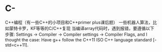 # C-
C++编程（有一些C++的小项目和C++primer plus课后题）
一些机器人算法，比如蒙特卡罗，KF等等的C/C++复现
当编译array代码时，遇到报错，要遵循以下步骤:
 Settings -> Compiler -> Compiler settings -> Compiler Flags, and I thought the case: Have g++ follow the C++11 ISO C++ language standard [-std=c++11].
